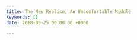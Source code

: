 ```yaml
---
title: The New Realism, An Uncomfortable Middle
keywords: []
date: 2018-09-25 00:00:00 +0000

---
```


